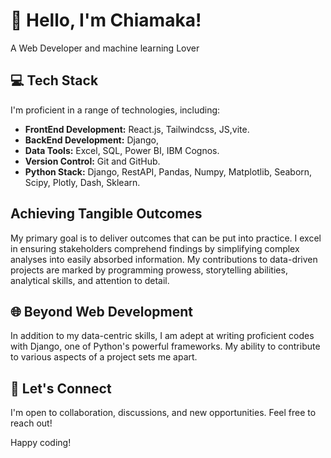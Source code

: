 # 👋 Hello, I'm Chiamaka!

A Web Developer and machine learning Lover

## 💻 Tech Stack

I'm proficient in a range of technologies, including:

- **FrontEnd Development:** React.js, Tailwindcss, JS,vite.
- **BackEnd Development:** Django,
- **Data Tools:** Excel, SQL, Power BI, IBM Cognos.
- **Version Control:** Git and GitHub.
- **Python Stack:** Django, RestAPI, Pandas, Numpy, Matplotlib, Seaborn, Scipy, Plotly, Dash, Sklearn.

## Achieving Tangible Outcomes

My primary goal is to deliver outcomes that can be put into practice. I excel in ensuring stakeholders comprehend findings by simplifying complex analyses into easily absorbed information. My contributions to data-driven projects are marked by programming prowess, storytelling abilities, analytical skills, and attention to detail.

## 🌐 Beyond Web Development

In addition to my data-centric skills, I am adept at writing proficient codes with Django, one of Python's powerful frameworks. My ability to contribute to various aspects of a project sets me apart.

## 🌟 Let's Connect

I'm open to collaboration, discussions, and new opportunities. Feel free to reach out!

Happy coding! 
